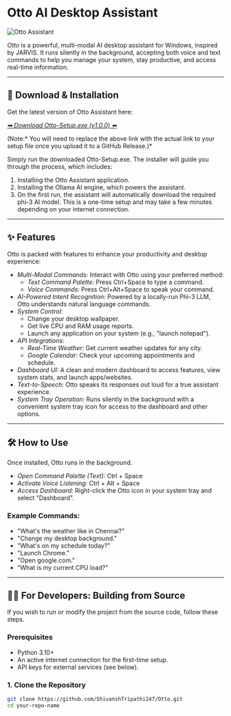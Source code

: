 # Otto AI Desktop Assistant

![Otto Assistant](https://placehold.co/800x300/1A0D2E/00FFFF?text=Otto%20AI%20Assistant)

*Otto* is a powerful, multi-modal AI desktop assistant for Windows, inspired by JARVIS. It runs silently in the background, accepting both voice and text commands to help you manage your system, stay productive, and access real-time information.

---

## 🚀 Download & Installation

Get the latest version of Otto Assistant here:

*[➡ Download Otto-Setup.exe (v1.0.0) ⬅](https://github.com/ShivanshTripathi247/Otto/releases/tag/v1.0.0)*

(Note:* You will need to replace the above link with the actual link to your setup file once you upload it to a GitHub Release.)*

Simply run the downloaded Otto-Setup.exe. The installer will guide you through the process, which includes:
1.  Installing the Otto Assistant application.
2.  Installing the Ollama AI engine, which powers the assistant.
3.  On the first run, the assistant will automatically download the required phi-3 AI model. This is a one-time setup and may take a few minutes depending on your internet connection.

---

## ✨ Features

Otto is packed with features to enhance your productivity and desktop experience:

* *Multi-Modal Commands:* Interact with Otto using your preferred method:
    * *Text Command Palette:* Press Ctrl+Space to type a command.
    * *Voice Commands:* Press Ctrl+Alt+Space to speak your command.
* *AI-Powered Intent Recognition:* Powered by a locally-run Phi-3 LLM, Otto understands natural language commands.
* *System Control:*
    * Change your desktop wallpaper.
    * Get live CPU and RAM usage reports.
    * Launch any application on your system (e.g., "launch notepad").
* *API Integrations:*
    * *Real-Time Weather:* Get current weather updates for any city.
    * *Google Calendar:* Check your upcoming appointments and schedule.
* *Dashboard UI:* A clean and modern dashboard to access features, view system stats, and launch apps/websites.
* *Text-to-Speech:* Otto speaks its responses out loud for a true assistant experience.
* *System Tray Operation:* Runs silently in the background with a convenient system tray icon for access to the dashboard and other options.

---

## 🛠 How to Use

Once installed, Otto runs in the background.

* *Open Command Palette (Text):* Ctrl + Space
* *Activate Voice Listening:* Ctrl + Alt + Space
* *Access Dashboard:* Right-click the Otto icon in your system tray and select "Dashboard".

### Example Commands:
* "What's the weather like in Chennai?"
* "Change my desktop background."
* "What's on my schedule today?"
* "Launch Chrome."
* "Open google.com."
* "What is my current CPU load?"

---

## 👨‍💻 For Developers: Building from Source

If you wish to run or modify the project from the source code, follow these steps.

### Prerequisites
* Python 3.10+
* An active internet connection for the first-time setup.
* API keys for external services (see below).

### 1. Clone the Repository
```bash
git clone https://github.com/ShivanshTripathi247/Otto.git
cd your-repo-name